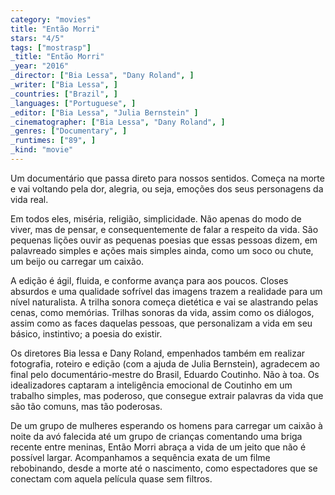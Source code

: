 ```yaml
---
category: "movies"
title: "Então Morri"
stars: "4/5"
tags: ["mostrasp"]
_title: "Então Morri"
_year: "2016"
_director: ["Bia Lessa", "Dany Roland", ]
_writer: ["Bia Lessa", ]
_countries: ["Brazil", ]
_languages: ["Portuguese", ]
_editor: ["Bia Lessa", "Julia Bernstein" ]
_cinematographer: ["Bia Lessa", "Dany Roland", ]
_genres: ["Documentary", ]
_runtimes: ["89", ]
_kind: "movie"
---
```

Um documentário que passa direto para nossos sentidos. Começa na morte e vai voltando pela dor, alegria, ou seja, emoções dos seus personagens da vida real.

Em todos eles, miséria, religião, simplicidade. Não apenas do modo de viver, mas de pensar, e consequentemente de falar a respeito da vida. São pequenas lições ouvir as pequenas poesias que essas pessoas dizem, em palavreado simples e ações mais simples ainda, como um soco ou chute, um beijo ou carregar um caixão.

A edição é ágil, fluida, e conforme avança para aos poucos. Closes absurdos e uma qualidade sofrível das imagens trazem a realidade para um nível naturalista. A trilha sonora começa dietética e vai se alastrando pelas cenas, como memórias. Trilhas sonoras da vida, assim como os diálogos, assim como as faces daquelas pessoas, que personalizam a vida em seu básico, instintivo; a poesia do existir.

Os diretores Bia lessa e Dany Roland, empenhados também em realizar fotografia, roteiro e edição (com a ajuda de Julia Bernstein), agradecem ao final pelo documentário-mestre do Brasil, Eduardo Coutinho. Não à toa. Os idealizadores captaram a inteligência emocional de Coutinho em um trabalho simples, mas poderoso, que consegue extrair palavras da vida que são tão comuns, mas tão poderosas. 

De um grupo de mulheres esperando os homens para carregar um caixão à noite da avó falecida até um grupo de crianças comentando uma briga recente entre meninas, Então Morri abraça a vida de um jeito que não é possível largar. Acompanhamos a sequência exata de um filme rebobinando, desde a morte até o nascimento, como espectadores que se conectam com aquela película quase sem filtros.
